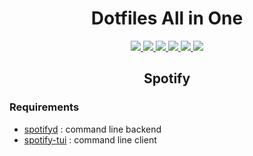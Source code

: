 <h1 align="center">Dotfiles All in One</h1>

<p align="center">
  <a href="#macos">
    <img src="https://img.shields.io/badge/macOS-Monterey-7535CB.svg?style=flat-square"/>
  </a>
  <a href="#spotify">
    <img src="https://img.shields.io/badge/Spotify-1ED760.svg?style=flat-square&logo=spotify&logoColor=white"/>
  </a>
  <a href="#firefox">
    <img src="https://img.shields.io/badge/Firefox%20Nightly-FF7139.svg?style=flat-square&logo=Firefox-Browser&logoColor=purple"/>
  </a>
  <a href="#neovim">
    <img src="https://img.shields.io/badge/NeoVim-v0.6.0-%2357A143.svg?&style=flat-square&logo=neovim&labelColor=white"/>
  </a>
  <a href="#kitty">
    <img src="https://img.shields.io/badge/Kitty-v0.23.1-714628.svg?&style=flat-square"/>
  </a>
  <a href="#swift-bar">
    <img src="https://img.shields.io/badge/Swiftbar-v1.4-3444D22.svg?&style=flat-square"/>
  </a>
  
  
  
  
</p>

<h2 id="spotify" align="center">Spotify</h2>
<h3>Requirements</h3>

- [spotifyd](https://github.com/Spotifyd/spotifyd) : command line backend
- [spotify-tui](https://github.com/Rigellute/spotify-tui) : command line client
